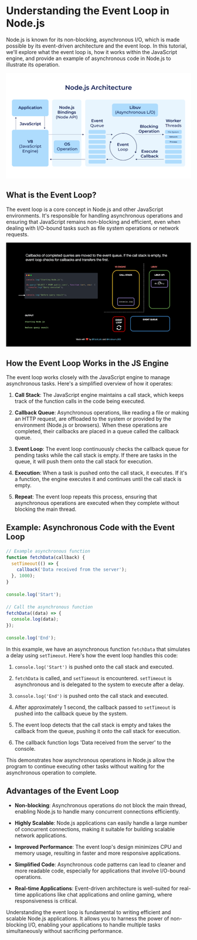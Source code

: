 # Understanding the Event Loop in Node.js

Node.js is known for its non-blocking, asynchronous I/O, which is made possible by its event-driven architecture and the event loop. In this tutorial, we'll explore what the event loop is, how it works within the JavaScript engine, and provide an example of asynchronous code in Node.js to illustrate its operation.

![Node JS Architecture](../Assets/Node.js-Architecture-Chart.png)

## What is the Event Loop?

The event loop is a core concept in Node.js and other JavaScript environments. It's responsible for handling asynchronous operations and ensuring that JavaScript remains non-blocking and efficient, even when dealing with I/O-bound tasks such as file system operations or network requests.

![Node JS Event loop](../Assets/eventloop.gif)

## How the Event Loop Works in the JS Engine

The event loop works closely with the JavaScript engine to manage asynchronous tasks. Here's a simplified overview of how it operates:

1. **Call Stack**: The JavaScript engine maintains a call stack, which keeps track of the function calls in the code being executed.

2. **Callback Queue**: Asynchronous operations, like reading a file or making an HTTP request, are offloaded to the system or provided by the environment (Node.js or browsers). When these operations are completed, their callbacks are placed in a queue called the callback queue.

3. **Event Loop**: The event loop continuously checks the callback queue for pending tasks while the call stack is empty. If there are tasks in the queue, it will push them onto the call stack for execution.

4. **Execution**: When a task is pushed onto the call stack, it executes. If it's a function, the engine executes it and continues until the call stack is empty.

5. **Repeat**: The event loop repeats this process, ensuring that asynchronous operations are executed when they complete without blocking the main thread.

## Example: Asynchronous Code with the Event Loop

```javascript
// Example asynchronous function
function fetchData(callback) {
  setTimeout(() => {
    callback('Data received from the server');
  }, 1000);
}

console.log('Start');

// Call the asynchronous function
fetchData((data) => {
  console.log(data);
});

console.log('End');
```

In this example, we have an asynchronous function `fetchData` that simulates a delay using `setTimeout`. Here's how the event loop handles this code:

1. `console.log('Start')` is pushed onto the call stack and executed.

2. `fetchData` is called, and `setTimeout` is encountered. `setTimeout` is asynchronous and is delegated to the system to execute after a delay.

3. `console.log('End')` is pushed onto the call stack and executed.

4. After approximately 1 second, the callback passed to `setTimeout` is pushed into the callback queue by the system.

5. The event loop detects that the call stack is empty and takes the callback from the queue, pushing it onto the call stack for execution.

6. The callback function logs 'Data received from the server' to the console.

This demonstrates how asynchronous operations in Node.js allow the program to continue executing other tasks without waiting for the asynchronous operation to complete.

## Advantages of the Event Loop

- **Non-blocking**: Asynchronous operations do not block the main thread, enabling Node.js to handle many concurrent connections efficiently.

- **Highly Scalable**: Node.js applications can easily handle a large number of concurrent connections, making it suitable for building scalable network applications.

- **Improved Performance**: The event loop's design minimizes CPU and memory usage, resulting in faster and more responsive applications.

- **Simplified Code**: Asynchronous code patterns can lead to cleaner and more readable code, especially for applications that involve I/O-bound operations.

- **Real-time Applications**: Event-driven architecture is well-suited for real-time applications like chat applications and online gaming, where responsiveness is critical.

Understanding the event loop is fundamental to writing efficient and scalable Node.js applications. It allows you to harness the power of non-blocking I/O, enabling your applications to handle multiple tasks simultaneously without sacrificing performance.
